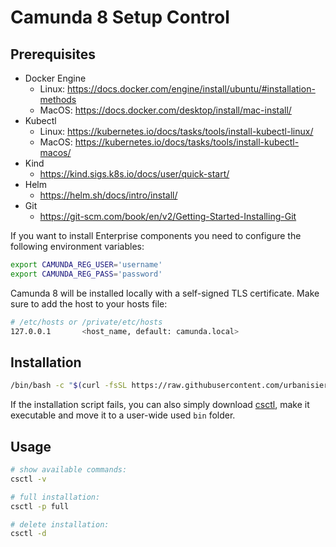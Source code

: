 # Camunda 8 Setup Control

## Prerequisites

- Docker Engine
  - Linux: https://docs.docker.com/engine/install/ubuntu/#installation-methods
  - MacOS: https://docs.docker.com/desktop/install/mac-install/
- Kubectl
  - Linux: https://kubernetes.io/docs/tasks/tools/install-kubectl-linux/
  - MacOS: https://kubernetes.io/docs/tasks/tools/install-kubectl-macos/
- Kind
  - https://kind.sigs.k8s.io/docs/user/quick-start/
- Helm
  - https://helm.sh/docs/intro/install/
- Git
  - https://git-scm.com/book/en/v2/Getting-Started-Installing-Git

If you want to install Enterprise components you need to configure the following environment variables:

```bash
export CAMUNDA_REG_USER='username'
export CAMUNDA_REG_PASS='password'
```

Camunda 8 will be installed locally with a self-signed TLS certificate. Make sure to add the host to your hosts file:

```bash
# /etc/hosts or /private/etc/hosts
127.0.0.1       <host_name, default: camunda.local>
```

## Installation

```bash
/bin/bash -c "$(curl -fsSL https://raw.githubusercontent.com/urbanisierung/coci/main/scripts/install)"
```

If the installation script fails, you can also simply download [csctl](./scripts/csctl), make it executable and move it to a user-wide used `bin` folder.

## Usage

```bash
# show available commands:
csctl -v

# full installation:
csctl -p full

# delete installation:
csctl -d
```
